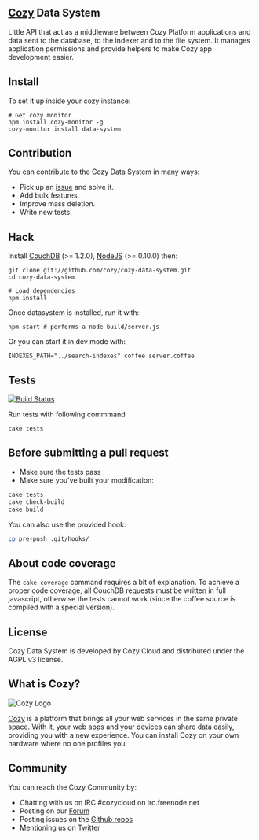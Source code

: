 ## [Cozy](http://cozy.io) Data System

Little API that act as a middleware between Cozy Platform applications and data
sent to the database, to the indexer and to the file system.
It manages application permissions and provide helpers to make Cozy app
development easier.


## Install

To set it up inside your cozy instance:

    # Get cozy monitor
    npm install cozy-monitor -g
    cozy-monitor install data-system

## Contribution

You can contribute to the Cozy Data System in many ways:

* Pick up an [issue](https://github.com/cozy/cozy-data-system/issues?state=open) and solve it.
* Add bulk features.
* Improve mass deletion.
* Write new tests.

## Hack

Install
[CouchDB](https://github.com/cozy/cozy-data-system/wiki/Couchdb-help)
(>= 1.2.0),
[NodeJS](https://github.com/cozy/cozy-data-system/wiki/Nodejs-help)
(>= 0.10.0) then:

    git clone git://github.com/cozy/cozy-data-system.git
    cd cozy-data-system

    # Load dependencies
    npm install

Once datasystem is installed, run it with:

    npm start # performs a node build/server.js

Or you can start it in dev mode with:

    INDEXES_PATH="../search-indexes" coffee server.coffee
    

## Tests

[![Build
Status](https://travis-ci.org/cozy/cozy-data-system.png?branch=master)](https://travis-ci.org/cozy/cozy-data-system)

Run tests with following commmand

    cake tests


## Before submitting a pull request

* Make sure the tests pass
* Make sure you've built your modification:

```bash
cake tests
cake check-build
cake build
```

You can also use the provided hook:

```bash
cp pre-push .git/hooks/
```

## About code coverage

The `cake coverage` command requires a bit of explanation. To achieve a proper code coverage, all CouchDB requests must be written in full javascript, otherwise the tests cannot work (since the coffee source is compiled with a special version).

## License

Cozy Data System is developed by Cozy Cloud and distributed under the AGPL v3 license.

## What is Cozy?

![Cozy Logo](https://raw.github.com/cozy/cozy-setup/gh-pages/assets/images/happycloud.png)

[Cozy](http://cozy.io) is a platform that brings all your web services in the
same private space.  With it, your web apps and your devices can share data
easily, providing you
with a new experience. You can install Cozy on your own hardware where no one
profiles you. 

## Community 

You can reach the Cozy Community by:

* Chatting with us on IRC #cozycloud on irc.freenode.net
* Posting on our [Forum](https://forum.cozy.io/)
* Posting issues on the [Github repos](https://github.com/cozy/)
* Mentioning us on [Twitter](http://twitter.com/mycozycloud)
